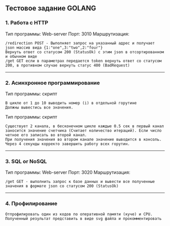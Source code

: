 ## Тестовое задание GOLANG

### 1. Работа с HTTP
Тип программы: Web-server
Порт: 3010
Маршрутизация: 

    /redirection POST - Выполняет запрос на указанный адрес и получает json массив вида {1:"one",3:"two",2:"four"}
    Вернуть ответ со статусом 200 (StatusOk) c этим json в отсортированном и обычном виде
    /get GET если в параметрах передается token вернуть ответ со статусом 200, в противном случае вернуть статус 400 (BadRequest)

---
### 2. Асинхронное программирование 
Тип программы: скрипт

    В цикле от 1 до 10 выводить номер (i) в отдельной горутине
    Должны вывестись все значения.
    
Тип программы: скрипт

    Существует 2 канала, в бесконечном цикле каждые 0.5 сек в первый канал заносится значение счетчика (Считает количество итераций). Если число четное его записать во второй канал.
    При получения значения во втором канале значение выводится в консоль.
    Через 4 секунды корректо завершить работу всех горутин.
    

---
### 3. SQL or NoSQL
Тип программы: Web-server
Порт: 3020
Маршрутизация: 

    /get GET - выполнить запрос к базе данных и вывести все полученные значения в формате json cо статусом 200 (StatusOk)

---
### 4. Профилирование 
    
    Отпрофилировать один из кодов по оперативной памяти (куче) и CPU. Полученный результат представить в виде svg файла и прокомментировать
